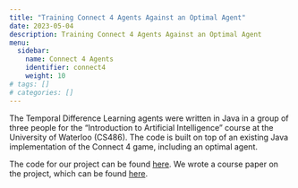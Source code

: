 ```yaml
---
title: "Training Connect 4 Agents Against an Optimal Agent"
date: 2023-05-04
description: Training Connect 4 Agents Against an Optimal Agent
menu:
  sidebar:
    name: Connect 4 Agents
    identifier: connect4
    weight: 10
# tags: []
# categories: []
---
```


The Temporal Difference Learning agents were written in Java in a group of three people for the “Introduction to Artificial Intelligence” course at the University of Waterloo (CS486). The code is built on top of an existing Java implementation of the Connect 4 game, including an optimal agent.

The code for our project can be found [here](https://github.com/cherrykit/Connect-Four). We wrote a course paper on the project, which can be found [here](connect4.pdf).